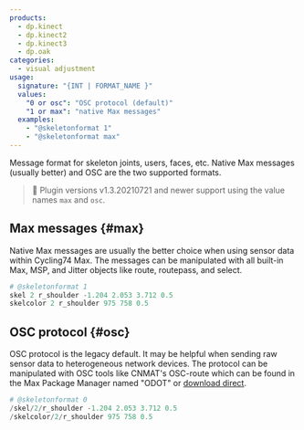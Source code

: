```yaml
---
products:
  - dp.kinect
  - dp.kinect2
  - dp.kinect3
  - dp.oak
categories:
  - visual adjustment
usage:
  signature: "{INT | FORMAT_NAME }"
  values:
    "0 or osc": "OSC protocol (default)"
    "1 or max": "native Max messages"
  examples:
    - "@skeletonformat 1"
    - "@skeletonformat max"
---
```

Message format for skeleton joints, users, faces, etc.
Native Max messages (usually better) and OSC are the two supported formats.

> :memo: Plugin versions v1.3.20210721 and newer support using the
> value names `max` and `osc`.

## Max messages {#max}

Native Max messages are usually the better choice when using sensor data
within Cycling74 Max. The messages can be manipulated with all built-in
Max, MSP, and Jitter objects like route, routepass, and select.

```python
# @skeletonformat 1
skel 2 r_shoulder -1.204 2.053 3.712 0.5
skelcolor 2 r_shoulder 975 758 0.5
```

## OSC protocol {#osc}

OSC protocol is the legacy default. It may be helpful when sending raw
sensor data to heterogeneous network devices. The protocol can be
manipulated with OSC tools like
CNMAT's OSC-route which can be found in the Max Package Manager named "ODOT" or
[download direct](https://cnmat.berkeley.edu/downloads).

```python
# @skeletonformat 0
/skel/2/r_shoulder -1.204 2.053 3.712 0.5
/skelcolor/2/r_shoulder 975 758 0.5
```
